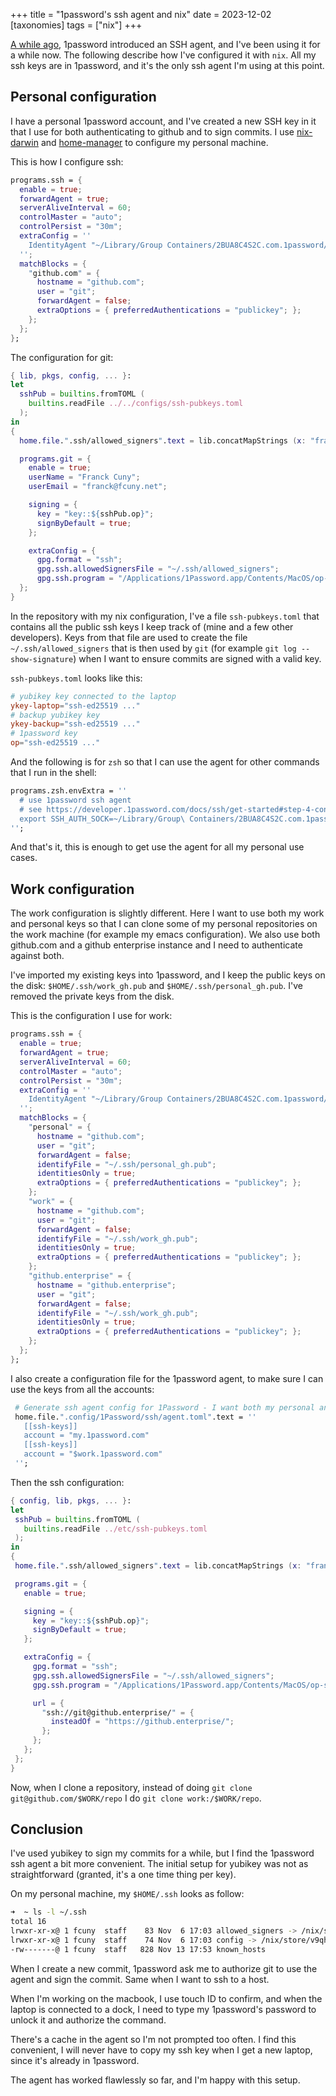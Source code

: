 +++
title = "1password's ssh agent and nix"
date = 2023-12-02
[taxonomies]
tags = ["nix"]
+++

[A while ago](https://blog.1password.com/1password-ssh-agent/), 1password introduced an SSH agent, and I've been using it for a while now. The following describe how I've configured it with `nix`. All my ssh keys are in 1password, and it's the only ssh agent I'm using at this point.

## Personal configuration

I have a personal 1password account, and I've created a new SSH key in it that I use for both authenticating to github and to sign commits. I use [nix-darwin](http://daiderd.com/nix-darwin/) and [home-manager](https://github.com/nix-community/home-manager) to configure my personal machine.

This is how I configure ssh:

```nix
programs.ssh = {
  enable = true;
  forwardAgent = true;
  serverAliveInterval = 60;
  controlMaster = "auto";
  controlPersist = "30m";
  extraConfig = ''
    IdentityAgent "~/Library/Group Containers/2BUA8C4S2C.com.1password/t/agent.sock"
  '';
  matchBlocks = {
    "github.com" = {
      hostname = "github.com";
      user = "git";
      forwardAgent = false;
      extraOptions = { preferredAuthentications = "publickey"; };
    };
  };
};
```

The configuration for git:

```nix
{ lib, pkgs, config, ... }:
let
  sshPub = builtins.fromTOML (
    builtins.readFile ../../configs/ssh-pubkeys.toml
  );
in
{
  home.file.".ssh/allowed_signers".text = lib.concatMapStrings (x: "franck@fcuny.net ${x}\n") (with sshPub; [ ykey-laptop ykey-backup op ]);

  programs.git = {
    enable = true;
    userName = "Franck Cuny";
    userEmail = "franck@fcuny.net";

    signing = {
      key = "key::${sshPub.op}";
      signByDefault = true;
    };

    extraConfig = {
      gpg.format = "ssh";
      gpg.ssh.allowedSignersFile = "~/.ssh/allowed_signers";
      gpg.ssh.program = "/Applications/1Password.app/Contents/MacOS/op-ssh-sign";
  };
}
```

In the repository with my nix configuration, I've a file `ssh-pubkeys.toml` that contains all the public ssh keys I keep track of (mine and a few other developers). Keys from that file are used to create the file `~/.ssh/allowed_signers` that is then used by `git` (for example `git log --show-signature`) when I want to ensure commits are signed with a valid key.

`ssh-pubkeys.toml` looks like this:

```toml
# yubikey key connected to the laptop
ykey-laptop="ssh-ed25519 ..."
# backup yubikey key
ykey-backup="ssh-ed25519 ..."
# 1password key
op="ssh-ed25519 ..."
```

And the following is for `zsh` so that I can use the agent for other commands that I run in the shell:

```nix
programs.zsh.envExtra = ''
  # use 1password ssh agent
  # see https://developer.1password.com/docs/ssh/get-started#step-4-configure-your-ssh-or-git-client
  export SSH_AUTH_SOCK=~/Library/Group\ Containers/2BUA8C4S2C.com.1password/t/agent.sock
'';
```

And that's it, this is enough to get use the agent for all my personal use cases.

## Work configuration

The work configuration is slightly different. Here I want to use both my work and personal keys so that I can clone some of my personal repositories on the work machine (for example my emacs configuration). We also use both github.com and a github enterprise instance and I need to authenticate against both.

I've imported my existing keys into 1password, and I keep the public keys on the disk: `$HOME/.ssh/work_gh.pub` and `$HOME/.ssh/personal_gh.pub`. I've removed the private keys from the disk.

This is the configuration I use for work:

```nix
programs.ssh = {
  enable = true;
  forwardAgent = true;
  serverAliveInterval = 60;
  controlMaster = "auto";
  controlPersist = "30m";
  extraConfig = ''
    IdentityAgent "~/Library/Group Containers/2BUA8C4S2C.com.1password/t/agent.sock"
  '';
  matchBlocks = {
    "personal" = {
      hostname = "github.com";
      user = "git";
      forwardAgent = false;
      identifyFile = "~/.ssh/personal_gh.pub";
      identitiesOnly = true;
      extraOptions = { preferredAuthentications = "publickey"; };
    };
    "work" = {
      hostname = "github.com";
      user = "git";
      forwardAgent = false;
      identifyFile = "~/.ssh/work_gh.pub";
      identitiesOnly = true;
      extraOptions = { preferredAuthentications = "publickey"; };
    };
    "github.enterprise" = {
      hostname = "github.enterprise";
      user = "git";
      forwardAgent = false;
      identifyFile = "~/.ssh/work_gh.pub";
      identitiesOnly = true;
      extraOptions = { preferredAuthentications = "publickey"; };
    };
  };
};
```

I also create a configuration file for the 1password agent, to make sure I can use the keys from all the accounts:

```nix
 # Generate ssh agent config for 1Password - I want both my personal and work keys
 home.file.".config/1Password/ssh/agent.toml".text = ''
   [[ssh-keys]]
   account = "my.1password.com"
   [[ssh-keys]]
   account = "$work.1password.com"
 '';
```

Then the ssh configuration:

```nix
{ config, lib, pkgs, ... }:
let
 sshPub = builtins.fromTOML (
   builtins.readFile ../etc/ssh-pubkeys.toml
 );
in
{
 home.file.".ssh/allowed_signers".text = lib.concatMapStrings (x: "franck@fcuny.net ${x}\n") (with sshPub; [ work_laptop op ]);

 programs.git = {
   enable = true;

   signing = {
     key = "key::${sshPub.op}";
     signByDefault = true;
   };

   extraConfig = {
     gpg.format = "ssh";
     gpg.ssh.allowedSignersFile = "~/.ssh/allowed_signers";
     gpg.ssh.program = "/Applications/1Password.app/Contents/MacOS/op-ssh-sign";

     url = {
       "ssh://git@github.enterprise/" = {
         insteadOf = "https://github.enterprise/";
       };
     };
   };
 };
}
```

Now, when I clone a repository, instead of doing `git clone git@github.com/$WORK/repo` I do `git clone work:/$WORK/repo`.

## Conclusion

I've used yubikey to sign my commits for a while, but I find the 1password ssh agent a bit more convenient. The initial setup for yubikey was not as straightforward (granted, it's a one time thing per key).

On my personal machine, my `$HOME/.ssh` looks as follow:

```sh
➜  ~ ls -l ~/.ssh                                                                                                                           ~
total 16
lrwxr-xr-x@ 1 fcuny  staff    83 Nov  6 17:03 allowed_signers -> /nix/store/v9qhbr2vb7w6bd24ypbjjz59xis3g8y2-home-manager-files/.ssh/allowed_signers
lrwxr-xr-x@ 1 fcuny  staff    74 Nov  6 17:03 config -> /nix/store/v9qhbr2vb7w6bd24ypbjjz59xis3g8y2-home-manager-files/.ssh/config
-rw-------@ 1 fcuny  staff   828 Nov 13 17:53 known_hosts
```

When I create a new commit, 1password ask me to authorize git to use the agent and sign the commit. Same when I want to ssh to a host.

When I'm working on the macbook, I use touch ID to confirm, and when the laptop is connected to a dock, I need to type my 1password's password to unlock it and authorize the command.

There's a cache in the agent so I'm not prompted too often. I find this convenient, I will never have to copy my ssh key when I get a new laptop, since it's already in 1password.

The agent has worked flawlessly so far, and I'm happy with this setup.
